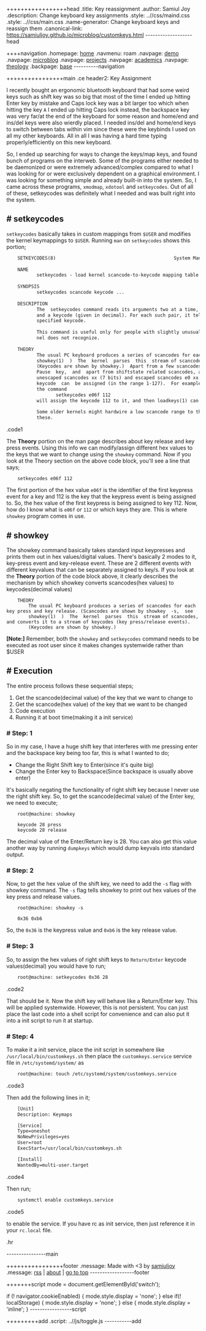 +++++++++++++++++head
.title: Key reassignment
.author: Samiul Joy
.description: Change keyboard key assignments
.style: ..//css/maind.css
.style: ..//css/main.css
.name-generator: Change keyboard keys and reassign them
.canonical-link: https://samiuljoy.github.io/microblog/customkeys.html
-------------------head

++++navigation
.homepage: [home](..//index.html)
.navmenu: roam
.navpage: [demo](..//demo/base.html)
.navpage: [microblog](..//microblog/base.html)
.navpage: [projects](..//projects/base.html)
.navpage: [academics](..//academics/base.html)
.navpage: [theology](../theology/base.html)
.backpage: [base](base.html)
----------navigation

++++++++++++++++main
.ce header2: Key Assignment

I recently bought an ergonomic bluetooth keyboard that had some weird keys such as shift key was so big that most of the time I ended up hitting Enter key by mistake and Caps lock key was a bit larger too which when hitting the key `A` I ended up hitting Caps lock instead, the backspace key was very far/at the end of the keyboard for some reason and home/end and ins/del keys were also wierdly placed. I needed ins/del and home/end keys to switch between tabs within vim since these were the keybinds I used on all my other keyboards. All in all I was having a hard time typing properly/efficiently on this new keyboard.

So, I ended up searching for ways to change the keys/map keys, and found bunch of programs on the interweb. Some of the programs either needed to be daemonized or were extremely advanced/complex compared to what I was looking for or were exclusively dependent on a graphical environment. I was looking for something simple and already built-in into the system. So, I came across these programs, `xmodmap`, `xdotool` and `setkeycodes`. Out of all of these, setkeycodes was definitely what I needed and was built right into the system.

## # setkeycodes

 `setkeycodes` basically takes in custom mappings from `$USER` and modifies the kernel keymappings to `$USER`. Running `man` on `setkeycodes` shows this portion;


```1
	SETKEYCODES(8)                                           System Manager's Manual                                           SETKEYCODES(8)
	
	NAME
	       setkeycodes - load kernel scancode-to-keycode mapping table entries
	
	SYNOPSIS
	       setkeycodes scancode keycode ...
	
	DESCRIPTION
	       The  setkeycodes command reads its arguments two at a time, each pair of arguments consisting of a scancode (given in hexadecimal)
	       and a keycode (given in decimal). For each such pair, it tells the kernel keyboard driver to map the  specified  scancode  to  the
	       specified keycode.
	
	       This command is useful only for people with slightly unusual keyboards, that have a few keys which produce scancodes that the ker‐
	       nel does not recognize.
	
	THEORY
	       The usual PC keyboard produces a series of scancodes for each key press and key release. (Scancodes are shown by showkey  -s,  see
	       showkey(1)  )  The  kernel  parses  this  stream of scancodes, and converts it to a stream of keycodes (key press/release events).
	       (Keycodes are shown by showkey.)  Apart from a few scancodes with special meaning, and apart from the  sequence  produced  by  the
	       Pause  key,  and  apart from shiftstate related scancodes, and apart from the key up/down bit, the stream of scancodes consists of
	       unescaped scancodes xx (7 bits) and escaped scancodes e0 xx (8+7 bits).  To these scancodes or  scancode  pairs,  a  corresponding
	       keycode  can  be assigned (in the range 1-127).  For example, if you have a Macro key that produces e0 6f according to showkey(1),
	       the command
	              setkeycodes e06f 112
	       will assign the keycode 112 to it, and then loadkeys(1) can be used to define the function of this key.
	
	       Some older kernels might hardwire a low scancode range to the equivalent keycodes; setkeycodes will fail when  you  try  to  remap
	       these.
```
.code1

The **Theory** portion on the man page describes about key release and key press events. Using this info we can modify/assign different hex values to the keys that we want to change using the `showkey` command. Now if you look at the Theory section on the above code block, you'll see a line that says;

```no
	setkeycodes e06f 112
```

The first portion of the hex value `e06f` is the identifier of the first keypress event for a key and 112 is the key that the keypress event is being assigned to. So, the hex value of the first keypress is being assigned to key 112. Now, how do I know what is `e06f` or `112` or which keys they are. This is where `showkey` program comes in use.

## # showkey

The showkey command basically takes standard input keypresses and prints them out in hex values/digital values. There's basically 2 modes to it, key-press event and key-release event. These are 2 different events with different keyvalues that can be separately assigned to key/s. If you look at the **Theory** portion of the code block above, it clearly describes the mechanism by which showkey converts scancodes(hex values) to keycodes(decimal values)

```no
	THEORY
		The usual PC keyboard produces a series of scancodes for each key press and key release. (Scancodes are shown by showkey  -s,  see
		showkey(1)  )  The  kernel  parses  this  stream of scancodes, and converts it to a stream of keycodes (key press/release events).
		(Keycodes are shown by showkey.)
```

 **[Note:]** Remember, both the `showkey` and `setkeycodes` command needs to be executed as root user since it makes changes systemwide rather than $USER

## # Execution

The entire process follows these sequential steps;

1. Get the scancode(decimal value) of the key that we want to change to
2. Get the scancode(hex value) of the key that we want to be changed
3. Code execution
4. Running it at boot time(making it a init service)

### # Step: 1

So in my case, I have a huge shift key that interferes with me pressing enter and the backspace key being too far, this is what I wanted to do;

- Change the Right Shift key to Enter(since it's quite big)
- Change the Enter key to Backspace(Since backspace is usually above enter)

It's basically negating the functionality of right shift key because I never use the right shift key. So, to get the scancode(decimal value) of the Enter key, we need to execute;

```no
	root@machine: showkey

	keycode 28 press
	keycode 28 release
```

The decimal value of the Enter/Return key is 28. You can also get this value another way by running `dumpkeys` which would dump keyvals into standard output.

### # Step: 2

Now, to get the hex value of the shift key, we need to add the `-s` flag with showkey command. The `-s` flag tells showkey to print out hex values of the key press and release values.

```no
	root@machine: showkey -s

	0x36 0xb6
```

So, the `0x36` is the keypress value and `0xb6` is the key release value.

### # Step: 3

So, to assign the hex values of right shift keys to `Return/Enter` keycode values(decimal) you would have to run;

```2
	root@machine: setkeycodes 0x36 28
```
.code2

That should be it. Now the shift key will behave like a Return/Enter key. This will be applied systemwide. However, this is not persistent. You can just place the last code into a shell script for convenience and can also put it into a init script to run it at startup.

### # Step: 4

To make it a init service, place the init script in somewhere like `/usr/local/bin/customkeys.sh` then place the `customkeys.service` service file in `/etc/systemd/system/` as

```3
	root@machine: touch /etc/systemd/system/customkeys.service
```
.code3

Then add the following lines in it;

```4
	[Unit]
	Description: Keymaps

	[Service]
	Type=oneshot
	NoNewPrivileges=yes
	User=root
	ExecStart=/usr/local/bin/customkeys.sh

	[Install]
	WantedBy=multi-user.target
```
.code4

Then run;

```5
	systemctl enable customkeys.service
```
.code5

to enable the service. If you have rc as init service, then just reference it in your `rc.local` file.

.hr

----------------main

++++++++++++++++footer
.message: Made with <3 by [samiuljoy](https://github.com/samiuljoy)
.message: [rss](/rss.xml) | [about](/about.html) | [go to top](#)
------------------footer

+++++++script
mode = document.getElementById('switch');

if (! navigator.cookieEnabled) {
	mode.style.display = 'none';
}
else if(! localStorage) {
	mode.style.display = 'none';
}
else {
	mode.style.display = 'inline';
}
-----------------script

+++++++++add
.script: ..//js/toggle.js
-----------add
